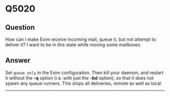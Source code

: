 Q5020
=====

Question
--------

How can I make Exim receive incoming mail, queue it, but not attempt to
deliver it? I want to be in this state while moving some mailboxes.

Answer
------

Set `queue_only` in the Exim configuration. Then kill your daemon, and
restart it without the **-q** option (i.e. with just the **-bd**
option), so that it does not spawn any queue runners. This stops all
deliveries, remote as well as local.

* * * * *
